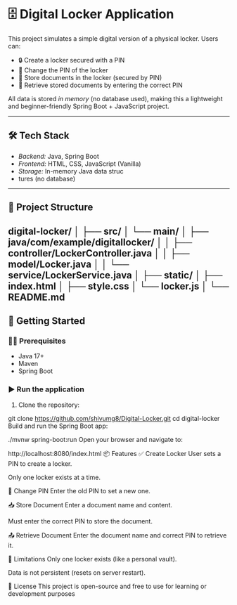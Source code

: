 # 🗄 Digital Locker Application

This project simulates a simple digital version of a physical locker. Users can:

- 🔒 Create a locker secured with a PIN
- 🔑 Change the PIN of the locker
- 📄 Store documents in the locker (secured by PIN)
- 📂 Retrieve stored documents by entering the correct PIN

All data is stored *in memory* (no database used), making this a lightweight and beginner-friendly Spring Boot + JavaScript project.

---

## 🛠 Tech Stack

- *Backend:* Java, Spring Boot
- *Frontend:* HTML, CSS, JavaScript (Vanilla)
- *Storage:* In-memory Java data struc
- tures (no database)

---

## 📁 Project Structure

digital-locker/
│
├── src/
│ └── main/
│ ├── java/com/example/digitallocker/
│ │ ├── controller/LockerController.java
│ │ ├── model/Locker.java
│ │ └── service/LockerService.java
│
├── static/
│ ├── index.html
│ ├── style.css
│ └── locker.js
│
└── README.md
---

## 🚀 Getting Started

### 🧑‍💻 Prerequisites
- Java 17+
- Maven
- Spring Boot

### ▶ Run the application

1. Clone the repository:

git clone https://github.com/shivumg8/Digital-Locker.git
cd digital-locker
Build and run the Spring Boot app:

./mvnw spring-boot:run
Open your browser and navigate to:

http://localhost:8080/index.html
📦 Features
✅ Create Locker
User sets a PIN to create a locker.

Only one locker exists at a time.

🔐 Change PIN
Enter the old PIN to set a new one.

📥 Store Document
Enter a document name and content.

Must enter the correct PIN to store the document.

📤 Retrieve Document
Enter the document name and correct PIN to retrieve it.

🧹 Limitations
Only one locker exists (like a personal vault).

Data is not persistent (resets on server restart).

📄 License
This project is open-source and free to use for learning or development purposes
